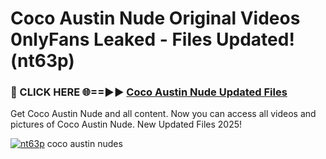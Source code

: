 # Coco Austin Nude Original Videos 0nlyFans Leaked - Files Updated! (nt63p)

<h3>🔴 CLICK HERE 🌐==►► <a href="https://tinyurl.com/52m3yx9h" rel="nofollow">Coco Austin Nude Updated Files</a></h3>

Get Coco Austin Nude and all content. Now you can access all videos and pictures of Coco Austin Nude. New Updated Files 2025!

[![nt63p](https://i.imgur.com/TnHtlc8.gif)](https://tinyurl.com/52m3yx9h)
coco austin nudes